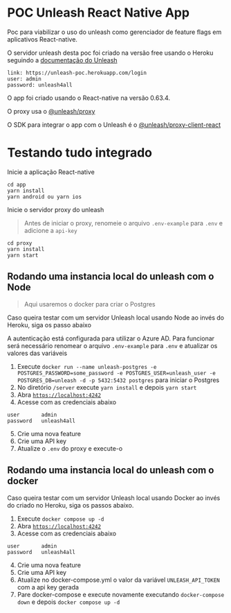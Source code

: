 # POC Unleash React Native App

Poc para viabilizar o uso do unleash como gerenciador de feature flags em aplicativos React-native.

O servidor unleash desta poc foi criado na versão free usando o Heroku seguindo a [documentação do Unleash](https://docs.getunleash.io/)

```
link: https://unleash-poc.herokuapp.com/login
user: admin
password: unleash4all
```

O app foi criado usando o React-native na versão 0.63.4.

O proxy usa o [@unleash/proxy](https://www.npmjs.com/package/@unleash/proxy)

O SDK para integrar o app com o Unleash é o [@unleash/proxy-client-react](https://github.com/Unleash/proxy-client-react)

# Testando tudo integrado

Inicie a aplicação React-native

```
cd app
yarn install
yarn android ou yarn ios
```

Inicie o servidor proxy do unleash

> Antes de iniciar o proxy, renomeie o arquivo `.env-example` para `.env` e adicione a `api-key`

```
cd proxy
yarn install
yarn start
```

## Rodando uma instancia local do unleash com o Node

> Aqui usaremos o docker para criar o Postgres

Caso queira testar com um servidor Unleash local usando Node ao invés do Heroku, siga os passo abaixo

A autenticação está configurada para utilizar o Azure AD. Para funcionar será necessário renomear o arquivo `.env-example` para `.env` e atualizar os valores das variáveis

1. Execute `docker run --name unleash-postgres -e POSTGRES_PASSWORD=some_password -e POSTGRES_USER=unleash_user -e POSTGRES_DB=unleash -d -p 5432:5432 postgres` para iniciar o Postgres
2. No diretório `/server` execute `yarn install` e depois `yarn start`
3. Abra [`https://localhost:4242`](https://localhost:4242)
4. Acesse com as credenciais abaixo

```
user       admin
password   unleash4all
```

5. Crie uma nova feature
6. Crie uma API key
7. Atualize o `.env` do proxy e execute-o

## Rodando uma instancia local do unleash com o docker

Caso queira testar com um servidor Unleash local usando Docker ao invés do criado no Heroku, siga os passos abaixo.

1. Execute `docker compose up -d`
2. Abra [`https://localhost:4242`](https://localhost:4242)
3. Acesse com as credenciais abaixo

```
user       admin
password   unleash4all
```

4. Crie uma nova feature
5. Crie uma API key
6. Atualize no docker-compose.yml o valor da variável `UNLEASH_API_TOKEN` com a api key gerada
7. Pare docker-compose e execute novamente executando `docker-compose down` e depois `docker compose up -d`
